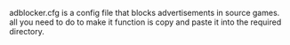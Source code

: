 adblocker.cfg is a config file that blocks advertisements in source games. all you need to do to make it function is copy and paste it into the required directory. 

